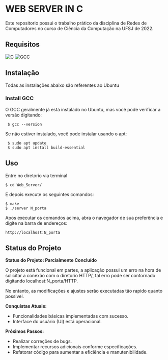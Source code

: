 # WEB SERVER IN C

Este repositorio possui o trabalho prático da disciplina de Redes de Computadores no curso de Ciência da Computação na UFSJ de 2022.

## Requisitos

<div>
  <img src="https://img.shields.io/badge/C-A8B9CC?style=for-the-badge&amp;logo=C&amp;logoColor=white" alt="C">
  <img src="https://img.shields.io/badge/Gcc-323330?style=for-the-badge&amp;logo=Gcc&amp;logoColor=white" alt="GCC">
</div>

## Instalação

Todas as instalações abaixo são referentes ao Ubuntu

### Install GCC

O GCC geralmente já está instalado no Ubuntu, mas você pode verificar a versão digitando:

     $ gcc --version

Se não estiver instalado, você pode instalar usando o apt:

     $ sudo apt update
     $ sudo apt install build-essential

## Uso

Entre no diretorio via terminal

    $ cd Web_Server/

E depois execute os seguintes comandos:

    $ make
    $ ./server N_porta

Apos executar os comandos acima, abra o navegador de sua preferência e digite na barra de endereços: 

    http://localhost:N_porta

## Status do Projeto

**Status do Projeto: Parcialmente Concluído**

O projeto está funcional em partes, a aplicação possui um erro na hora de solicitar a conexão com o diretorio HTTP/, tal erro pode ser contornado digitando localhost:N_porta/HTTP.

No entanto, as modificações e ajustes serão executadas tão rapido quanto possivel.

**Conquistas Atuais:**
- Funcionalidades básicas implementadas com sucesso.
- Interface do usuário (UI) está operacional.

**Próximos Passos:**
- Realizar correções de bugs.
- Implementar recursos adicionais conforme especificações.
- Refatorar código para aumentar a eficiência e manutenibilidade.